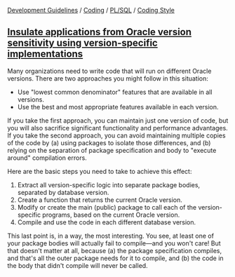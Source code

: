 [Development Guidelines](../../../../README.md) / [Coding](../../../../README.md#coding) / [PL/SQL](../../../../README.md#coding_pl_sql) / [Coding Style](../../../../doc/coding/pl_sql/coding_style.md)

## [Insulate applications from Oracle version sensitivity using version-specific implementations](../../../../doc/coding/pl_sql/coding_style.md#VersionSpecific)

Many organizations need to write code that will run on different Oracle versions. There are two approaches you might follow in this situation:

- Use "lowest common denominator" features that are available in all versions.
- Use the best and most appropriate features available in each version.

If you take the first approach, you can maintain just one version of code, but you will also sacrifice significant functionality and performance advantages. If you take the second approach, you can avoid maintaining multiple copies of the code by (a) using packages to isolate those differences, and (b) relying on the separation of package specification and body to "execute around" compilation errors.

Here are the basic steps you need to take to achieve this effect:

1. Extract all version-specific logic into separate package bodies, separated by database version.
2. Create a function that returns the current Oracle version.
3. Modify or create the main (public) package to call each of the version-specific programs, based on the current Oracle version.
4. Compile and use the code in each different database version.

This last point is, in a way, the most interesting. You see, at least one of your package bodies will actually fail to compile—and you won't care! But that doesn't matter at all, because (a) the package specification compiles, and that's all the outer package needs for it to compile, and (b) the code in the body that didn't compile will never be called.
